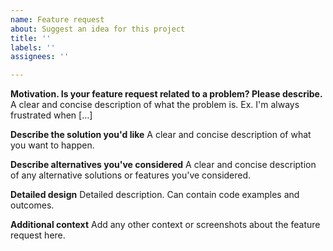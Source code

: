 ```yaml
---
name: Feature request
about: Suggest an idea for this project
title: ''
labels: ''
assignees: ''

---
```


**Motivation. Is your feature request related to a problem? Please describe.**
A clear and concise description of what the problem is. Ex. I'm always frustrated when [...]

**Describe the solution you'd like**
A clear and concise description of what you want to happen.

**Describe alternatives you've considered**
A clear and concise description of any alternative solutions or features you've considered.

**Detailed design**
Detailed description. Can contain code examples and outcomes.

**Additional context**
Add any other context or screenshots about the feature request here.
